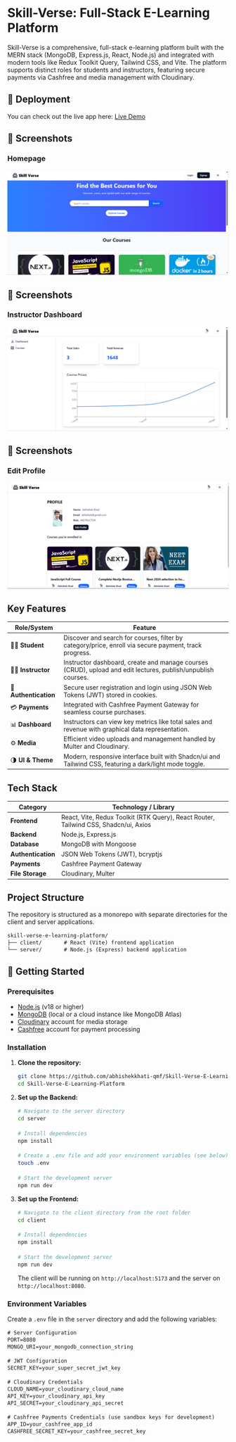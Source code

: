 # Skill-Verse: Full-Stack E-Learning Platform

Skill-Verse is a comprehensive, full-stack e-learning platform built with the MERN stack (MongoDB, Express.js, React, Node.js) and integrated with modern tools like Redux Toolkit Query, Tailwind CSS, and Vite. The platform supports distinct roles for students and instructors, featuring secure payments via Cashfree and media management with Cloudinary.

## 🚀 Deployment

You can check out the live app here: [Live Demo](https://skill-verse-front-end-f5pu.vercel.app/)


## 📸 Screenshots

### Homepage
![HomePage](assets/HomePage.png)

## 📸 Screenshots

### Instructor Dashboard
![Instructor Dashboard](assets/InstructorDashboard.png)

## 📸 Screenshots

### Edit Profile
![Edit Profile](assets/Profile.png)


## Key Features

| Role/System        | Feature                                                                                              |
| ------------------ | ---------------------------------------------------------------------------------------------------- |
| 🧑‍🎓 **Student**      | Discover and search for courses, filter by category/price, enroll via secure payment, track progress. |
| 👨‍🏫 **Instructor**   | Instructor dashboard, create and manage courses (CRUD), upload and edit lectures, publish/unpublish courses. |
| 🔐 **Authentication** | Secure user registration and login using JSON Web Tokens (JWT) stored in cookies.                   |
| 💳 **Payments**    | Integrated with Cashfree Payment Gateway for seamless course purchases.                                |
| 📊 **Dashboard**   | Instructors can view key metrics like total sales and revenue with graphical data representation.      |
| ⚙️ **Media**         | Efficient video uploads and management handled by Multer and Cloudinary.                             |
| 🌗 **UI & Theme**    | Modern, responsive interface built with Shadcn/ui and Tailwind CSS, featuring a dark/light mode toggle. |

## Tech Stack

| Category         | Technology / Library                                                               |
| ---------------- | ---------------------------------------------------------------------------------- |
| **Frontend**     | React, Vite, Redux Toolkit (RTK Query), React Router, Tailwind CSS, Shadcn/ui, Axios |
| **Backend**      | Node.js, Express.js                                                                |
| **Database**     | MongoDB with Mongoose                                                              |
| **Authentication** | JSON Web Tokens (JWT), bcryptjs                                                       |
| **Payments**     | Cashfree Payment Gateway                                                             |
| **File Storage** | Cloudinary, Multer                                                                   |

## Project Structure

The repository is structured as a monorepo with separate directories for the client and server applications.

```
skill-verse-e-learning-platform/
├── client/       # React (Vite) frontend application
└── server/       # Node.js (Express) backend application
```

## 🚀 Getting Started

### Prerequisites

- [Node.js](https://nodejs.org/en) (v18 or higher)
- [MongoDB](https://www.mongodb.com/try/download/community) (local or a cloud instance like MongoDB Atlas)
- [Cloudinary](https://cloudinary.com/) account for media storage
- [Cashfree](https://www.cashfree.com/) account for payment processing

### Installation

1.  **Clone the repository:**
    ```bash
    git clone https://github.com/abhishekkhati-qmf/Skill-Verse-E-Learning-Platform.git
    cd Skill-Verse-E-Learning-Platform
    ```

2.  **Set up the Backend:**
    ```bash
    # Navigate to the server directory
    cd server

    # Install dependencies
    npm install

    # Create a .env file and add your environment variables (see below)
    touch .env 

    # Start the development server
    npm run dev
    ```

3.  **Set up the Frontend:**
    ```bash
    # Navigate to the client directory from the root folder
    cd client

    # Install dependencies
    npm install

    # Start the development server
    npm run dev
    ```
    The client will be running on `http://localhost:5173` and the server on `http://localhost:8080`.

### Environment Variables

Create a `.env` file in the `server` directory and add the following variables:

```env
# Server Configuration
PORT=8080
MONGO_URI=your_mongodb_connection_string

# JWT Configuration
SECRET_KEY=your_super_secret_jwt_key

# Cloudinary Credentials
CLOUD_NAME=your_cloudinary_cloud_name
API_KEY=your_cloudinary_api_key
API_SECRET=your_cloudinary_api_secret

# Cashfree Payments Credentials (use sandbox keys for development)
APP_ID=your_cashfree_app_id
CASHFREE_SECRET_KEY=your_cashfree_secret_key
